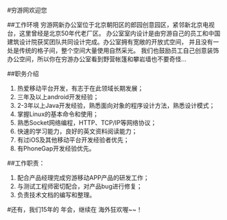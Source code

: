 #穷游网欢迎您

##工作环境
穷游网新办公室位于北京朝阳区的郎园创意园区，紧邻新北京电视台，这里曾经是北京50年代老厂区。
办公室室内设计是由穷游自己的员工和中国建筑设计院获奖团队共同设计完成。办公室拥有宽敞的开放式空间，
并且没有一处是传统的格子间，整个空间大量使用自然采光。
我们也鼓励员工自己创意装饰办公空间，所以你在穷游办公室看到野营帐篷和攀岩墙也不要奇怪...


##职务介绍
1. 热爱移动平台开发，有志于在此领域长期发展；
2. 三年及以上android开发经验；
3. 2-3年以上Java开发经验，熟悉面向对象的程序设计方法，熟悉设计模式；
4. 掌握Linux的基本命令和使用；
5. 熟悉Socket网络编程，HTTP、TCP/IP等网络协议；
6. 快速的学习能力，良好的英文资料阅读能力；
7. 有过iOS及其他移动平台开发经验者优先；
8. 有PhoneGap开发经验优先。

##工作职责：
1. 配合产品经理完成穷游移动APP产品的研发工作；
2. 与测试工程师密切配合，对产品bug进行修复；
3. 负责技术文档的编写和整理。




#还有，我们15年的 年会，继续在 海外狂欢喔~~！



